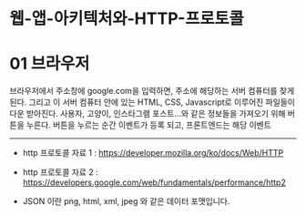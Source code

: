 # 웹-앱-아키텍처와-HTTP-프로토콜

# 01 브라우저

브라우저에서 주소창에 google.com을 입력하면, 주소에 해당하는 서버 컴퓨터를 찾게 된다. 그리고 이 서버 컴퓨터 안에 있는 HTML, CSS, Javascript로 이루어진 파일들이 다운 받아진다. 사용자, 고양이, 인스타그램 포스트...와 같은 정보들을 가져오기 위해 버튼을 누른다. 버튼을 누르는 순간 이벤트가 등록 되고, 프론트엔드는 해당 이벤트 

------------------------------------------------------------

- http 프로토콜 자료 1 : https://developer.mozilla.org/ko/docs/Web/HTTP

- http 프로토콜 자료 2 : https://developers.google.com/web/fundamentals/performance/http2

- JSON 이란 png, html, xml, jpeg 와 같은 데이터 포맷입니다.